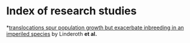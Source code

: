 Index of research studies
=========================

*[translocations spur population growth but exacerbate inbreeding in an imperiled species](./Mosaic_FSJ) by Linderoth **et al.**

